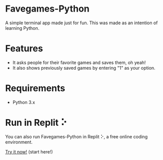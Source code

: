 # Favegames-Python
A simple terminal app made just for fun. This was made as an intention of learning Python.

# Features
-  It asks people for their favorite games and saves them, oh yeah!
- It also shows previously saved games by entering "1" as your option.

# Requirements
- Python 3.x

# Run in Replit ⠕

You can also run Favegames-Python in Replit ⠕, a free online coding environment.

[Try it now!](https://replit.com/@dominic-salvado/Favegames-Python#main.py) (start here!)
